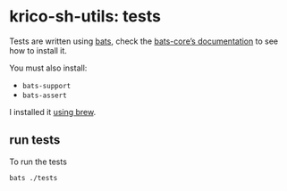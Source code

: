 # krico-sh-utils: tests

Tests are written using [bats](https://github.com/bats-core/bats-core), 
check the [bats-core’s documentation](https://bats-core.readthedocs.io/en/stable/)
to see how to install it.  

You must also install:
 - `bats-support`
 - `bats-assert`

I installed it [using brew](https://github.com/bats-core/homebrew-bats-core).

## run tests

To run the tests

~~~shell
bats ./tests
~~~
